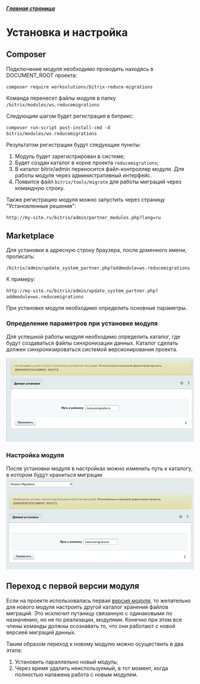 ##### [Главная страница](../README.md)

# Установка и настройка

## Composer

Подключение модуля необходимо проводить находясь в DOCUMENT_ROOT проекта:

```
composer require worksolutions/bitrix-reduce-migrations
```
Команда перенесет файлы модуля в папку `/bitrix/modules/ws.reducemigrations`

Следующим шагом будет регистрация в битрикс:
```
composer run-script post-install-cmd -d bitrix/modules/ws.reducemigrations
```

Результатом регистрации будут следующие пункты:
1. Модуль будет зарегистрирован в системе;
2. Будет создан каталог в корне проекта ```reducemigrations```;
3. В каталог bitrix/admin переносится файл-контроллер модуля. Для работы модуля через административный интерфейс.
4. Появится файл ```bitrix/tools/migrate``` для работы миграций через командную строку.

Также регистрацию модуля можно запустить через страницу "Установленные решения":
```
http://my-site.ru/bitrix/admin/partner_modules.php?lang=ru
```

## Marketplace

Для установки в адресную строку браузера, после доменного имени, прописать:
```
/bitrix/admin/update_system_partner.php?addmodule=ws.reducemigrations
```

К примеру:
```
http://my-site.ru/bitrix/admin/update_system_partner.php?addmodule=ws.reducemigrations
```

При установке модуля необходимо определить основные параметры.

### Определение параметров при установке модуля

Для успешной работы модуля необходимо определить каталог, где будут создаваться файлы синхронизации данных.
Каталог сделать должен синхронизироваться системой версионирования проекта.

![Ввод параметров при установке модуля.](install_market.jpg)

### Настройка модуля

После установки модуля в настройках можно изменить путь к каталогу, в котором будут храниться миграции
![Настройка модуля.](settings_page.jpg)

## Переход с первой версии модуля

Если на проекте использовалась первая [версия модуля](https://github.com/worksolutions/bitrix-module-migrations), то желательно для нового модуля настроить другой каталог хранения файлов миграций. Это исключит путаницу связанную с одинаковыми по назначению, но не по реализации, модулями. Конечно при этом все члены команды должны осознавать то, что они работают с новой версией миграций данных.

Таким образом переход к новому модулю можно осуществить в два этапа:

1. Установить параллельно новый модуль;
2. Через время удалить неиспользуемый, в тот момент, когда полностью налажена работа с новым модулем.
